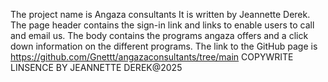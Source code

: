 The project name is Angaza consultants
It is written by Jeannette Derek.
The page header contains the sign-in link and links to enable users to call and email us.
The body contains the programs angaza offers and a click down information on the different programs.
The link to the GitHub page is https://github.com/Gnettt/angazaconsultants/tree/main
COPYWRITE LINSENCE BY JEANNETTE DEREK@2025
